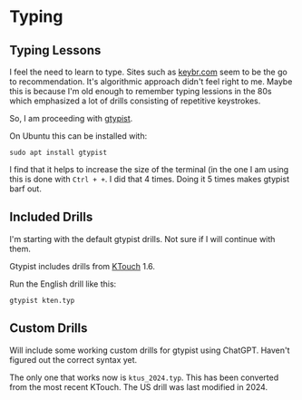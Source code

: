 # Typing

## Typing Lessons

I feel the need to learn to type. Sites such as [keybr.com](https://www.keybr.com/) seem to be the go to recommendation. It's algorithmic approach didn't feel right to me. Maybe this is because I'm old enough to remember typing lessions in the 80s which emphasized a lot of drills consisting of repetitive keystrokes.

So, I am proceeding with [gtypist](https://www.gnu.org/savannah-checkouts/gnu/gtypist/gtypist.html).

On Ubuntu this can be installed with:

```
sudo apt install gtypist
```
I find that it helps to increase the size of the terminal (in the one I am using this is done with `Ctrl + +`. I did that 4 times. Doing it 5 times makes gtypist barf out.

## Included Drills

I'm starting with the default gtypist drills. Not sure if I will continue with them.

Gtypist includes drills from [KTouch](https://apps.kde.org/ktouch/) 1.6.

Run the English drill like this:

```
gtypist kten.typ
```

## Custom Drills

Will include some working custom drills for gtypist using ChatGPT. Haven't figured out the correct syntax yet.

The only one that works now is `ktus_2024.typ`. This has been converted from the most recent KTouch. The US drill was last modified in 2024.
